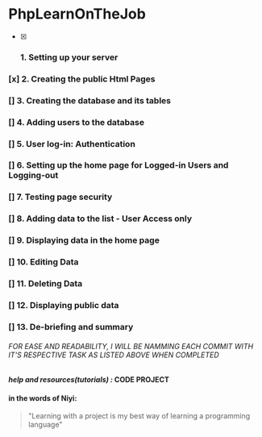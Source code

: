 # PhpLearnOnTheJob


- [x] ### 1. Setting up your server
 ### [x] 2. Creating the public Html Pages
 ### [] 3. Creating the database and its tables
 ### [] 4. Adding users to the database
 ### [] 5. User log-in: Authentication
 ### [] 6. Setting up the home page for Logged-in Users and Logging-out
 ### [] 7. Testing page security
 ### [] 8. Adding data to the list - User Access only
 ### [] 9. Displaying data in the home page
 ### [] 10. Editing Data
 ### [] 11. Deleting Data
 ### [] 12. Displaying public data
 ### [] 13. De-briefing and summary

###### FOR EASE AND READABILITY, I WILL BE NAMMING EACH COMMIT WITH IT'S RESPECTIVE TASK AS LISTED ABOVE WHEN COMPLETED

 #### **_help and resources(tutorials) :_ CODE PROJECT**

 #### in the words of Niyi:
 > "Learning with a project is my best way of learning a programming language"
